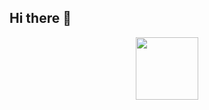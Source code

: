 ## Hi there 👋

<div id="header" align="center">
  <img src="https://media.tenor.com/GN73MKBawZYAAAAi/busy-cute.gif" width="100"/>
</div><!--
**Sabin-Dahal/Sabin-Dahal** is a ✨ _special_ ✨ repository because its `README.md` (this file) appears on your GitHub profile.

Here are some ideas to get you started:

- 🔭 I’m currently working on ...
- 🌱 I’m currently learning ...
- 👯 I’m looking to collaborate on ...
- 🤔 I’m looking for help with ...
- 💬 Ask me about ...
- 📫 How to reach me: ...
- 😄 Pronouns: ...
- ⚡ Fun fact: ...
-->
